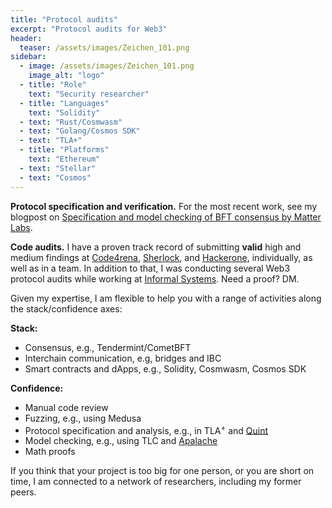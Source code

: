 ```yaml
---
title: "Protocol audits"
excerpt: "Protocol audits for Web3"
header:
  teaser: /assets/images/Zeichen_101.png
sidebar:
  - image: /assets/images/Zeichen_101.png
    image_alt: "logo"
  - title: "Role"
    text: "Security researcher"
  - title: "Languages"
    text: "Solidity"
  - text: "Rust/Cosmwasm"
  - text: "Golang/Cosmos SDK"
  - text: "TLA+"
  - title: "Platforms"
    text: "Ethereum"
  - text: "Stellar"
  - text: "Cosmos"
---
```


**Protocol specification and verification.** For the most recent work, see
my blogpost on [Specification and model checking of BFT consensus by Matter
Labs][MLbft].

**Code audits.** I have a proven track record of submitting **valid** high and
medium findings at [Code4rena][], [Sherlock][], and [Hackerone][], individually, as
well as in a team. In addition to that, I was conducting several Web3 protocol
audits while working at [Informal Systems][]. Need a proof? DM.

Given my expertise, I am flexible to help you with a range of activities
along the stack/confidence axes:

**Stack:**

  - Consensus, e.g., Tendermint/CometBFT
  - Interchain communication, e.g, bridges and IBC
  - Smart contracts and dApps, e.g., Solidity, Cosmwasm, Cosmos SDK

**Confidence:**

  - Manual code review
  - Fuzzing, e.g., using Medusa
  - Protocol specification and analysis, e.g., in TLA<sup>+</sup> and [Quint][]
  - Model checking, e.g., using TLC and [Apalache][]
  - Math proofs

If you think that your project is too big for one person, or you are short
on time, I am connected to a network of researchers, including my former
peers.


[Informal Systems]: https://informal.systems
[Code4rena]: https://code4rena.com/
[Sherlock]: https://www.sherlock.xyz/
[Hackerone]: https://www.hackerone.com/
[MLbft]: https://protocols-made-fun.com/consensus/matterlabs/quint/specification/modelchecking/2024/07/29/chonkybft.html
[Quint]: https://quint-lang.org/
[Apalache]: https://github.com/apalache-mc/apalache